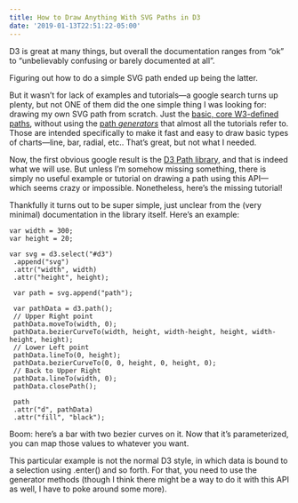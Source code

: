 ```yaml
---
title: How to Draw Anything With SVG Paths in D3
date: '2019-01-13T22:51:22-05:00'
---
```

D3 is great at many things, but overall the documentation ranges from “ok” to “unbelievably confusing or barely documented at all”.

Figuring out how to do a simple SVG path ended up being the latter.

But it wasn’t for lack of examples and tutorials—a google search turns up plenty, but not ONE of them did the one simple thing I was looking for: drawing my own SVG path from scratch. Just the [basic, core W3-defined paths](https://www.w3.org/TR/SVG/paths.html), without using the [path _generators_](https://www.dashingd3js.com/svg-paths-and-d3js) that almost all the tutorials refer to. Those are intended specifically to make it fast and easy to draw basic types of charts—line, bar, radial, etc.. That’s great, but not what I needed.

Now, the first obvious google result is the [D3 Path library](https://github.com/d3/d3-path), and that is indeed what we will use. But unless I’m somehow missing something, there is simply no useful example or tutorial on drawing a path using this API—which seems crazy or impossible. Nonetheless, here’s the missing tutorial!

Thankfully it turns out to be super simple, just unclear from the (very minimal) documentation in the library itself. Here’s an example:

```
var width = 300;
var height = 20;

var svg = d3.select("#d3")
 .append("svg")
 .attr("width", width)
 .attr("height", height);

 var path = svg.append("path");

 var pathData = d3.path();
 // Upper Right point
 pathData.moveTo(width, 0);
 pathData.bezierCurveTo(width, height, width-height, height, width-height, height);
 // Lower Left point
 pathData.lineTo(0, height);
 pathData.bezierCurveTo(0, 0, height, 0, height, 0);
 // Back to Upper Right
 pathData.lineTo(width, 0);
 pathData.closePath();

 path
 .attr("d", pathData)
 .attr("fill", "black");
```
Boom: here’s a bar with two bezier curves on it. Now that it’s parameterized, you can map those values to whatever you want.

This particular example is not the normal D3 style, in which data is bound to a selection using .enter() and so forth. For that, you need to use the generator methods (though I think there might be a way to do it with this API as well, I have to poke around some more).
